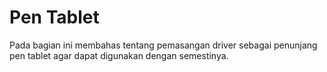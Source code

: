 # Pen Tablet

Pada bagian ini membahas tentang pemasangan driver sebagai penunjang pen tablet agar dapat digunakan dengan semestinya.
